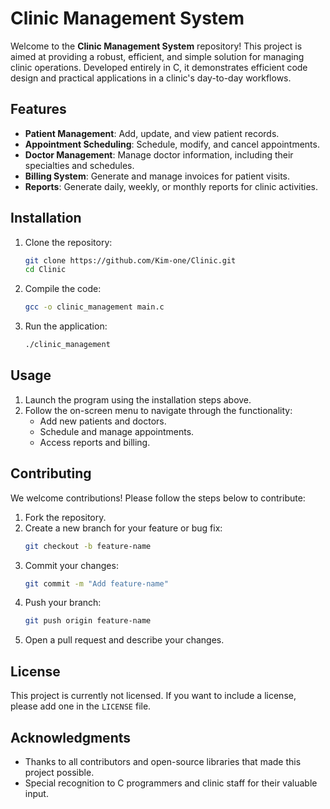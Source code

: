# Clinic Management System

Welcome to the **Clinic Management System** repository! This project is aimed at providing a robust, efficient, and simple solution for managing clinic operations. Developed entirely in C, it demonstrates efficient code design and practical applications in a clinic's day-to-day workflows.

## Features

- **Patient Management**: Add, update, and view patient records.
- **Appointment Scheduling**: Schedule, modify, and cancel appointments.
- **Doctor Management**: Manage doctor information, including their specialties and schedules.
- **Billing System**: Generate and manage invoices for patient visits.
- **Reports**: Generate daily, weekly, or monthly reports for clinic activities.

## Installation

1. Clone the repository:
   ```bash
   git clone https://github.com/Kim-one/Clinic.git
   cd Clinic
   ```

2. Compile the code:
   ```bash
   gcc -o clinic_management main.c
   ```

3. Run the application:
   ```bash
   ./clinic_management
   ```

## Usage

1. Launch the program using the installation steps above.
2. Follow the on-screen menu to navigate through the functionality:
   - Add new patients and doctors.
   - Schedule and manage appointments.
   - Access reports and billing.

## Contributing

We welcome contributions! Please follow the steps below to contribute:

1. Fork the repository.
2. Create a new branch for your feature or bug fix:
   ```bash
   git checkout -b feature-name
   ```
3. Commit your changes:
   ```bash
   git commit -m "Add feature-name"
   ```
4. Push your branch:
   ```bash
   git push origin feature-name
   ```
5. Open a pull request and describe your changes.

## License

This project is currently not licensed. If you want to include a license, please add one in the `LICENSE` file.

## Acknowledgments

- Thanks to all contributors and open-source libraries that made this project possible.
- Special recognition to C programmers and clinic staff for their valuable input.

